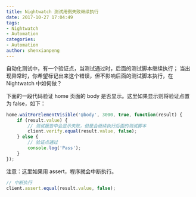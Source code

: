 ```yaml
---
title: Nightwatch 测试用例失败继续执行
date: 2017-10-27 17:04:49
tags: 
- Nightwatch
- Automation
categories: 
- Automation
author: shenxianpeng
---
```


自动化测试中，有一个验证点，当测试通过时，后面的测试脚本继续执行；
当出现异常时，你希望标记出来这个错误，但不影响后面的测试脚本执行，在 Nightwatch 中如何做？

下面的一段代码验证 home 页面的 body 是否显示。这里如果显示则将验证点置为 false，如下：

```javascript
home.waitForElementVisible('@body', 3000, true, function(result) {
    if (result.value) {
        // 测试报告中会显示失败，但是会继续执行后面的测试脚本
        client.verify.equal(result.value, false);
    } else {
        // 验证点通过
        console.log('Pass');
    }
});
```

注意：这里如果用 assert，程序就会中断执行。

```javascript
// 中断执行
client.assert.equal(result.value, false);
```
